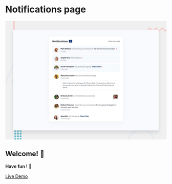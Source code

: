 #  Notifications page

![Design preview for the Notifications page coding challenge](./design/desktop-preview.jpg)

## Welcome! 👋




**Have fun  !** 🚀

[Live Demo](https://notifications-by-belgacem.netlify.app/ ) 


